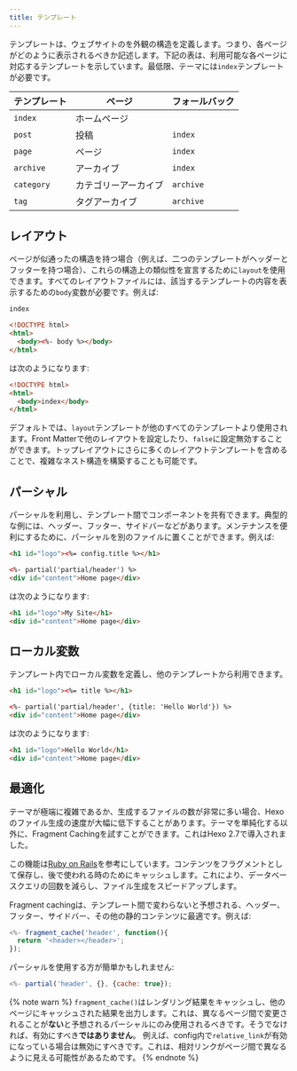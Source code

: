```yaml
---
title: テンプレート
---
```

テンプレートは、ウェブサイトのを外観の構造を定義します。つまり、各ページがどのように表示されるべきか記述します。下記の表は、利用可能な各ページに対応するテンプレートを示しています。最低限、テーマには`index`テンプレートが必要です。

テンプレート | ページ | フォールバック
--- | --- | ---
`index` | ホームページ |
`post` | 投稿 | `index`
`page` | ページ | `index`
`archive` | アーカイブ | `index`
`category` | カテゴリーアーカイブ | `archive`
`tag` | タグアーカイブ | `archive`

## レイアウト

ページが似通ったの構造を持つ場合（例えば、二つのテンプレートがヘッダーとフッターを持つ場合）、これらの構造上の類似性を宣言するために`layout`を使用できます。すべてのレイアウトファイルには、該当するテンプレートの内容を表示するための`body`変数が必要です。例えば:

``` html index.ejs
index
```

``` html layout.ejs
<!DOCTYPE html>
<html>
  <body><%- body %></body>
</html>
```

は次のようになります:

``` html
<!DOCTYPE html>
<html>
  <body>index</body>
</html>
```

デフォルトでは、`layout`テンプレートが他のすべてのテンプレートより使用されます。Front Matterで他のレイアウトを設定したり、`false`に設定無効することができます。トップレイアウトにさらに多くのレイアウトテンプレートを含めることで、複雑なネスト構造を構築することも可能です。

## パーシャル

パーシャルを利用し、テンプレート間でコンポーネントを共有できます。典型的な例には、ヘッダー、フッター、サイドバーなどがあります。メンテナンスを便利にするために、パーシャルを別のファイルに置くことができます。例えば:

``` html partial/header.ejs
<h1 id="logo"><%= config.title %></h1>
```

``` html index.ejs
<%- partial('partial/header') %>
<div id="content">Home page</div>
```

は次のようになります:

``` html
<h1 id="logo">My Site</h1>
<div id="content">Home page</div>
```

## ローカル変数

テンプレート内でローカル変数を定義し、他のテンプレートから利用できます。

``` html partial/header.ejs
<h1 id="logo"><%= title %></h1>
```

``` html index.ejs
<%- partial('partial/header', {title: 'Hello World'}) %>
<div id="content">Home page</div>
```

は次のようになります:

``` html
<h1 id="logo">Hello World</h1>
<div id="content">Home page</div>
```

## 最適化

テーマが極端に複雑であるか、生成するファイルの数が非常に多い場合、Hexoのファイル生成の速度が大幅に低下することがあります。テーマを単純化する以外に、Fragment Cachingを試すことができます。これはHexo 2.7で導入されました。

この機能は[Ruby on Rails](http://guides.rubyonrails.org/caching_with_rails.html#fragment-caching)を参考にしています。コンテンツをフラグメントとして保存し、後で使われる時のためにキャッシュします。これにより、データベースクエリの回数を減らし、ファイル生成をスピードアップします。

Fragment cachingは、テンプレート間で変わらないと予想される、ヘッダー、フッター、サイドバー、その他の静的コンテンツに最適です。例えば:

``` js
<%- fragment_cache('header', function(){
  return '<header></header>';
});
```

パーシャルを使用する方が簡単かもしれません:

``` js
<%- partial('header', {}, {cache: true});
```

{% note warn %}
`fragment_cache()`はレンダリング結果をキャッシュし、他のページにキャッシュされた結果を出力します。これは、異なるページ間で変更されることが**ない**と予想されるパーシャルにのみ使用されるべきです。そうでなければ、有効にすべき**ではありません**。
例えば、config内で`relative_link`が有効になっている場合は無効にすべきです。これは、相対リンクがページ間で異なるように見える可能性があるためです。
{% endnote %}
